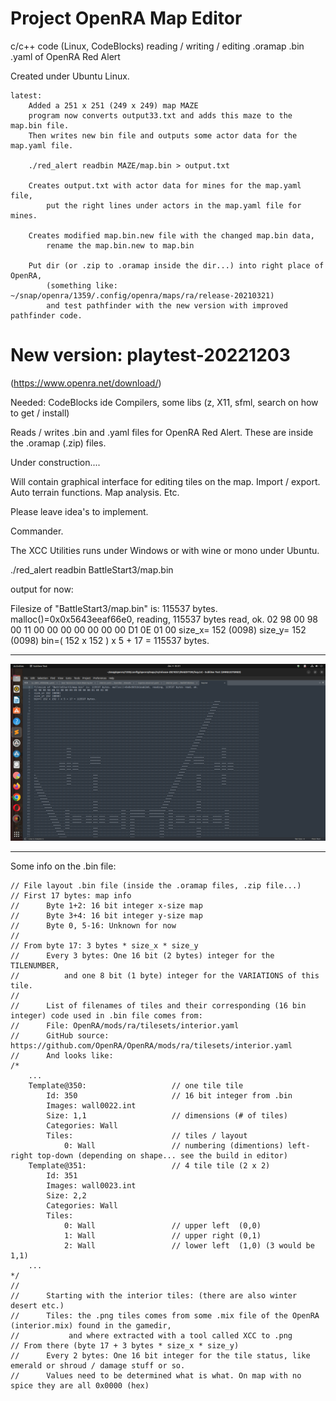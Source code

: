 # Project OpenRA Map Editor
 c/c++ code (Linux, CodeBlocks) reading / writing / editing .oramap .bin .yaml of OpenRA Red Alert

Created under Ubuntu Linux.

```
latest:
	Added a 251 x 251 (249 x 249) map MAZE
	program now converts output33.txt and adds this maze to the map.bin file.
	Then writes new bin file and outputs some actor data for the map.yaml file.
	
	./red_alert readbin MAZE/map.bin > output.txt 
	
	Creates output.txt with actor data for mines for the map.yaml file,
		put the right lines under actors in the map.yaml file for mines.

	Creates modified map.bin.new file with the changed map.bin data,
		rename the map.bin.new to map.bin

	Put dir (or .zip to .oramap inside the dir...) into right place of OpenRA,
		(something like: ~/snap/openra/1359/.config/openra/maps/ra/release-20210321)
		and test pathfinder with the new version with improved pathfinder code.

```
# New version: playtest-20221203
(https://www.openra.net/download/)





Needed:
CodeBlocks ide
Compilers, some libs (z, X11, sfml, search on how to get / install)

Reads / writes .bin and .yaml files for OpenRA Red Alert.
These are inside the .oramap (.zip) files.

Under construction....

Will contain graphical interface for editing tiles on the map.
Import / export.
Auto terrain functions. 
Map analysis. 
Etc.

Please leave idea's to implement.

Commander.

The XCC Utilities runs under Windows or with wine or mono under Ubuntu.

./red_alert readbin BattleStart3/map.bin

output for now:

Filesize of "BattleStart3/map.bin" is: 115537 bytes. malloc()=0x0x5643eeaf66e0, reading, 115537 bytes read, ok.
02 98 00 98 00 11 00 00 00 00 00 00 00 D1 0E 01 00
size_x= 152 (0098)
size_y= 152 (0098)
bin=( 152 x 152 ) x 5 + 17 = 115537 bytes.

***
![clipboard_small](https://github.com/HakkaTjakka/Project-OpenRA-Map-Editor/blob/main/RAEDITOR/Untitled.png)
***

Some info on the .bin file:
```
// File layout .bin file (inside the .oramap files, .zip file...)
// First 17 bytes: map info
//      Byte 1+2: 16 bit integer x-size map
//      Byte 3+4: 16 bit integer y-size map
//      Byte 0, 5-16: Unknown for now
//
// From byte 17: 3 bytes * size_x * size_y
//      Every 3 bytes: One 16 bit (2 bytes) integer for the TILENUMBER,
//          and one 8 bit (1 byte) integer for the VARIATIONS of this tile.
//
//      List of filenames of tiles and their corresponding (16 bin integer) code used in .bin file comes from:
//      File: OpenRA/mods/ra/tilesets/interior.yaml
//      GitHub source: https://github.com/OpenRA/OpenRA/mods/ra/tilesets/interior.yaml
//      And looks like:
/*
    ...
	Template@350:                   // one tile tile
		Id: 350                     // 16 bit integer from .bin
		Images: wall0022.int
		Size: 1,1                   // dimensions (# of tiles)
		Categories: Wall
		Tiles:                      // tiles / layout
			0: Wall                 // numbering (dimentions) left-right top-down (depending on shape... see the build in editor)
	Template@351:                   // 4 tile tile (2 x 2)
		Id: 351
		Images: wall0023.int
		Size: 2,2
		Categories: Wall
		Tiles:
			0: Wall                 // upper left  (0,0)
			1: Wall                 // upper right (0,1)
			2: Wall                 // lower left  (1,0) (3 would be 1,1)
    ...
*/
//
//      Starting with the interior tiles: (there are also winter desert etc.)
//      Tiles: the .png tiles comes from some .mix file of the OpenRA (interior.mix) found in the gamedir,
//           and where extracted with a tool called XCC to .png
// From there (byte 17 + 3 bytes * size_x * size_y)
//      Every 2 bytes: One 16 bit integer for the tile status, like emerald or shroud / damage stuff or so.
//      Values need to be determined what is what. On map with no spice they are all 0x0000 (hex)
```
